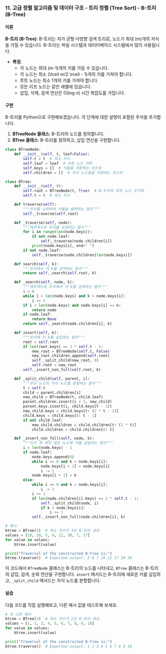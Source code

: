 ### 11. 고급 정렬 알고리즘 및 데이터 구조 - 트리 정렬 (Tree Sort) - B-트리 (B-Tree)

#### 이론
**B-트리 (B-Tree)**: B-트리는 자가 균형 다방향 검색 트리로, 노드가 최대 \(m\)개의 자식을 가질 수 있습니다. B-트리는 파일 시스템과 데이터베이스 시스템에서 많이 사용됩니다.

- **특징**:
  - 각 노드는 최대 \(m-1\)개의 키를 가질 수 있습니다.
  - 각 노드는 최소 \(\lceil m/2 \rceil - 1\)개의 키를 가져야 합니다.
  - 루트 노드는 최소 1개의 키를 가져야 합니다.
  - 모든 리프 노드는 같은 레벨에 있습니다.
  - 삽입, 삭제, 검색 연산은 O(log n) 시간 복잡도를 가집니다.

#### 구현
B-트리를 Python으로 구현해보겠습니다. 각 단계에 대한 설명이 포함된 주석을 추가합니다.

1. **BTreeNode 클래스**: B-트리의 노드를 정의합니다.
2. **BTree 클래스**: B-트리를 정의하고, 삽입 연산을 구현합니다.

```python
class BTreeNode:
    def __init__(self, t, leaf=False):
        self.t = t  # 최소 차수
        self.leaf = leaf  # 리프 노드 여부
        self.keys = []  # 키들을 저장하는 리스트
        self.children = []  # 자식 노드들을 저장하는 리스트

class BTree:
    def __init__(self, t):
        self.root = BTreeNode(t, True)  # B-트리의 루트 노드 초기화
        self.t = t  # 최소 차수

    def traverse(self):
        """트리를 순회하여 키들을 출력하는 함수"""
        self._traverse(self.root)

    def _traverse(self, node):
        """재귀적으로 트리를 순회하는 함수"""
        for i in range(len(node.keys)):
            if not node.leaf:
                self._traverse(node.children[i])
            print(node.keys[i], end=" ")
        if not node.leaf:
            self._traverse(node.children[len(node.keys)])

    def search(self, k):
        """트리에서 키 k를 검색하는 함수"""
        return self._search(self.root, k)

    def _search(self, node, k):
        """재귀적으로 트리에서 키 k를 검색하는 함수"""
        i = 0
        while i < len(node.keys) and k > node.keys[i]:
            i += 1
        if i < len(node.keys) and node.keys[i] == k:
            return node
        if node.leaf:
            return None
        return self._search(node.children[i], k)

    def insert(self, k):
        """트리에 키 k를 삽입하는 함수"""
        root = self.root
        if len(root.keys) == 2 * self.t - 1:
            new_root = BTreeNode(self.t, False)
            new_root.children.append(self.root)
            self._split_child(new_root, 0)
            self.root = new_root
        self._insert_non_full(self.root, k)

    def _split_child(self, parent, i):
        """부모 노드의 자식 노드를 분할하는 함수"""
        t = self.t
        child = parent.children[i]
        new_child = BTreeNode(t, child.leaf)
        parent.children.insert(i + 1, new_child)
        parent.keys.insert(i, child.keys[t - 1])
        new_child.keys = child.keys[t: (2 * t - 1)]
        child.keys = child.keys[0: t - 1]
        if not child.leaf:
            new_child.children = child.children[t: (2 * t)]
            child.children = child.children[0: t]

    def _insert_non_full(self, node, k):
        """키가 꽉 차지 않은 노드에 키를 삽입하는 함수"""
        i = len(node.keys) - 1
        if node.leaf:
            node.keys.append(0)
            while i >= 0 and k < node.keys[i]:
                node.keys[i + 1] = node.keys[i]
                i -= 1
            node.keys[i + 1] = k
        else:
            while i >= 0 and k < node.keys[i]:
                i -= 1
            i += 1
            if len(node.children[i].keys) == 2 * self.t - 1:
                self._split_child(node, i)
                if k > node.keys[i]:
                    i += 1
            self._insert_non_full(node.children[i], k)

# 예시
btree = BTree(3)  # 최소 차수가 3인 B-트리 생성
values = [10, 20, 5, 6, 12, 30, 7, 17]
for value in values:
    btree.insert(value)

print("Traversal of the constructed B-Tree is:")
btree.traverse()  # Expected output: 5 6 7 10 12 17 20 30
```

이 코드에서 `BTreeNode` 클래스는 B-트리의 노드를 나타내고, `BTree` 클래스는 B-트리의 삽입, 검색, 순회 연산을 구현합니다. `insert` 메서드는 B-트리에 새로운 키를 삽입하고, `_split_child` 메서드는 자식 노드를 분할합니다.

#### 실습
다음 코드를 직접 실행해보고, 다른 예시 값을 테스트해 보세요.

```python
# 또 다른 예시
btree = BTree(2)  # 최소 차수가 2인 B-트리 생성
values = [1, 2, 3, 4, 5, 6, 7, 8, 9, 10]
for value in values:
    btree.insert(value)

print("Traversal of the constructed B-Tree is:")
btree.traverse()  # Expected output: 1 2 3 4 5 6 7 8 9 10
```
